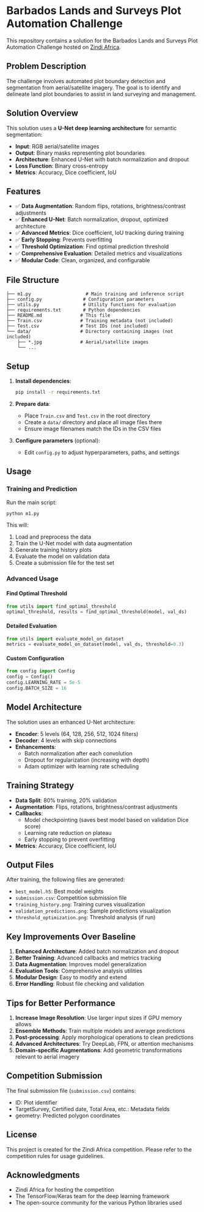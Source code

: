 # Barbados Lands and Surveys Plot Automation Challenge

This repository contains a solution for the Barbados Lands and Surveys Plot Automation Challenge hosted on [Zindi Africa](https://zindi.africa/competitions/barbados-lands-and-surveys-plot-automation-challenge).

## Problem Description

The challenge involves automated plot boundary detection and segmentation from aerial/satellite imagery. The goal is to identify and delineate land plot boundaries to assist in land surveying and management.

## Solution Overview

This solution uses a **U-Net deep learning architecture** for semantic segmentation:

- **Input**: RGB aerial/satellite images
- **Output**: Binary masks representing plot boundaries
- **Architecture**: Enhanced U-Net with batch normalization and dropout
- **Loss Function**: Binary cross-entropy
- **Metrics**: Accuracy, Dice coefficient, IoU

## Features

- ✅ **Data Augmentation**: Random flips, rotations, brightness/contrast adjustments
- ✅ **Enhanced U-Net**: Batch normalization, dropout, optimized architecture
- ✅ **Advanced Metrics**: Dice coefficient, IoU tracking during training
- ✅ **Early Stopping**: Prevents overfitting
- ✅ **Threshold Optimization**: Find optimal prediction threshold
- ✅ **Comprehensive Evaluation**: Detailed metrics and visualizations
- ✅ **Modular Code**: Clean, organized, and configurable

## File Structure

```
├── m1.py                    # Main training and inference script
├── config.py               # Configuration parameters
├── utils.py                # Utility functions for evaluation
├── requirements.txt        # Python dependencies
├── README.md              # This file
├── Train.csv              # Training metadata (not included)
├── Test.csv               # Test IDs (not included)
└── data/                  # Directory containing images (not included)
    ├── *.jpg              # Aerial/satellite images
    └── ...
```

## Setup

1. **Install dependencies**:
   ```bash
   pip install -r requirements.txt
   ```

2. **Prepare data**:
   - Place `Train.csv` and `Test.csv` in the root directory
   - Create a `data/` directory and place all image files there
   - Ensure image filenames match the IDs in the CSV files

3. **Configure parameters** (optional):
   - Edit `config.py` to adjust hyperparameters, paths, and settings

## Usage

### Training and Prediction

Run the main script:
```bash
python m1.py
```

This will:
1. Load and preprocess the data
2. Train the U-Net model with data augmentation
3. Generate training history plots
4. Evaluate the model on validation data
5. Create a submission file for the test set

### Advanced Usage

#### Find Optimal Threshold
```python
from utils import find_optimal_threshold
optimal_threshold, results = find_optimal_threshold(model, val_ds)
```

#### Detailed Evaluation
```python
from utils import evaluate_model_on_dataset
metrics = evaluate_model_on_dataset(model, val_ds, threshold=0.3)
```

#### Custom Configuration
```python
from config import Config
config = Config()
config.LEARNING_RATE = 5e-5
config.BATCH_SIZE = 16
```

## Model Architecture

The solution uses an enhanced U-Net architecture:

- **Encoder**: 5 levels (64, 128, 256, 512, 1024 filters)
- **Decoder**: 4 levels with skip connections
- **Enhancements**: 
  - Batch normalization after each convolution
  - Dropout for regularization (increasing with depth)
  - Adam optimizer with learning rate scheduling

## Training Strategy

- **Data Split**: 80% training, 20% validation
- **Augmentation**: Flips, rotations, brightness/contrast adjustments
- **Callbacks**: 
  - Model checkpointing (saves best model based on validation Dice score)
  - Learning rate reduction on plateau
  - Early stopping to prevent overfitting
- **Metrics**: Accuracy, Dice coefficient, IoU

## Output Files

After training, the following files are generated:

- `best_model.h5`: Best model weights
- `submission.csv`: Competition submission file
- `training_history.png`: Training curves visualization
- `validation_predictions.png`: Sample predictions visualization
- `threshold_optimization.png`: Threshold analysis (if run)

## Key Improvements Over Baseline

1. **Enhanced Architecture**: Added batch normalization and dropout
2. **Better Training**: Advanced callbacks and metrics tracking
3. **Data Augmentation**: Improves model generalization
4. **Evaluation Tools**: Comprehensive analysis utilities
5. **Modular Design**: Easy to modify and extend
6. **Error Handling**: Robust file checking and validation

## Tips for Better Performance

1. **Increase Image Resolution**: Use larger input sizes if GPU memory allows
2. **Ensemble Methods**: Train multiple models and average predictions
3. **Post-processing**: Apply morphological operations to clean predictions
4. **Advanced Architectures**: Try DeepLab, FPN, or attention mechanisms
5. **Domain-specific Augmentations**: Add geometric transformations relevant to aerial imagery

## Competition Submission

The final submission file (`submission.csv`) contains:
- ID: Plot identifier
- TargetSurvey, Certified date, Total Area, etc.: Metadata fields
- geometry: Predicted polygon coordinates

## License

This project is created for the Zindi Africa competition. Please refer to the competition rules for usage guidelines.

## Acknowledgments

- Zindi Africa for hosting the competition
- The TensorFlow/Keras team for the deep learning framework
- The open-source community for the various Python libraries used
